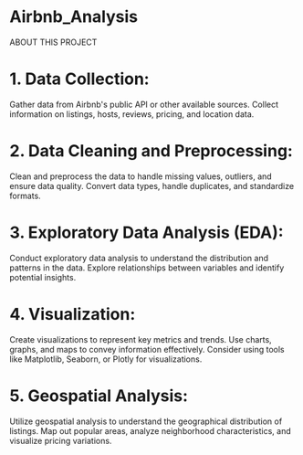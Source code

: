 # Airbnb_Analysis
ABOUT THIS PROJECT
# 1. Data Collection:
Gather data from Airbnb's public API or other available sources. Collect information on listings, hosts, reviews, pricing, and location data.

# 2. Data Cleaning and Preprocessing:
Clean and preprocess the data to handle missing values, outliers, and ensure data quality. Convert data types, handle duplicates, and standardize formats.

# 3. Exploratory Data Analysis (EDA):
Conduct exploratory data analysis to understand the distribution and patterns in the data. Explore relationships between variables and identify potential insights.

# 4. Visualization:
Create visualizations to represent key metrics and trends. Use charts, graphs, and maps to convey information effectively. Consider using tools like Matplotlib, Seaborn, or Plotly for visualizations.

# 5. Geospatial Analysis:
Utilize geospatial analysis to understand the geographical distribution of listings. Map out popular areas, analyze neighborhood characteristics, and visualize pricing variations.
